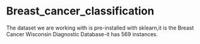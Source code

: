 # Breast_cancer_classification
 The dataset we are working with is pre-installed with sklearn,it is the Breast Cancer Wisconsin Diagnostic Database-it has 569 instances. 
